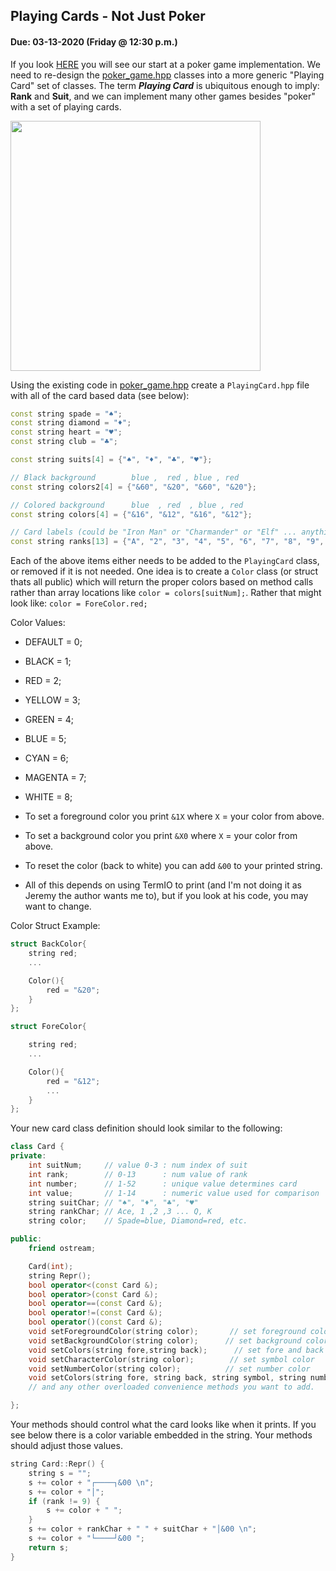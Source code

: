 ## Playing Cards - Not Just Poker
#### Due:  03-13-2020 (Friday @ 12:30 p.m.)

If you look [HERE](../../Lectures/L05/README.md) you will see our start at a poker game implementation. We need to re-design the [poker_game.hpp](../../Lectures/L05/poker_game.hpp) classes into a more generic "Playing Card" set of classes. The term ***Playing Card*** is ubiquitous enough to imply: **Rank** and **Suit**, and we can implement many other games besides "poker" with a set of playing cards. 

<img src="https://cs.msutexas.edu/~griffin/zcloud/zcloud-files/playing_cards_2143_2020.jpg" width="400">

Using the existing code in [poker_game.hpp](../../Lectures/L05/poker_game.hpp) create a `PlayingCard.hpp` file with all of the card based data (see below):

```cpp
const string spade = "♠";
const string diamond = "♦";
const string heart = "♥";
const string club = "♣";

const string suits[4] = {"♠", "♦", "♣", "♥"};

// Black background        blue ,  red , blue , red
const string colors2[4] = {"&60", "&20", "&60", "&20"};

// Colored background      blue  , red  , blue , red
const string colors[4] = {"&16", "&12", "&16", "&12"};

// Card labels (could be "Iron Man" or "Charmander" or "Elf" ... anything)
const string ranks[13] = {"A", "2", "3", "4", "5", "6", "7", "8", "9", "10", "J", "Q", "K"};
```

Each of the above items either needs to be added to the `PlayingCard` class, or removed if it is not needed. One idea is to create a `Color` class (or struct thats all public) which will return the proper colors based on method calls rather than array locations like `color = colors[suitNum];`. Rather that might look like: `color = ForeColor.red;`


Color Values:

- DEFAULT = 0;
- BLACK = 1;
- RED = 2;
- YELLOW = 3;
- GREEN = 4;
- BLUE = 5;
- CYAN = 6;
- MAGENTA = 7;
- WHITE = 8;

- To set a foreground color you print `&1X` where `X` = your color from above.
- To set a background color you print `&X0` where `X` = your color from above.
- To reset the color (back to white) you can add `&00` to your printed string.
- All of this depends on using TermIO to print (and I'm not doing it as Jeremy the author wants me to), but if you look at his code, you may want to change. 


Color Struct Example:

```cpp
struct BackColor{
    string red;
    ...

    Color(){
        red = "&20";
    }
};

struct ForeColor{

    string red;
    ...

    Color(){
        red = "&12";
        ...
    }
};

```
 
Your new card class definition should look similar to the following:
```cpp
class Card {
private:
    int suitNum;     // value 0-3 : num index of suit
    int rank;        // 0-13      : num value of rank
    int number;      // 1-52      : unique value determines card
    int value;       // 1-14      : numeric value used for comparison
    string suitChar; // "♠", "♦", "♣", "♥"
    string rankChar; // Ace, 1 ,2 ,3 ... Q, K
    string color;    // Spade=blue, Diamond=red, etc.

public:
    friend ostream;

    Card(int);
    string Repr();
    bool operator<(const Card &);
    bool operator>(const Card &);
    bool operator==(const Card &);
    bool operator!=(const Card &);
    bool operator()(const Card &);
    void setForegroundColor(string color);       // set foreground color of card
    void setBackgroundColor(string color);      // set background color of card
    void setColors(string fore,string back);      // set fore and back
    void setCharacterColor(string color);        // set symbol color 
    void setNumberColor(string color);          // set number color
    void setColors(string fore, string back, string symbol, string number);
    // and any other overloaded convenience methods you want to add. 

};
```

Your methods should control what the card looks like when it prints. If you see below there
is a color variable embedded in the string. Your methods should adjust those values.

```cpp
string Card::Repr() {
    string s = "";
    s += color + "┌────┐&00 \n";
    s += color + "│";
    if (rank != 9) {
        s += color + " ";
    }
    s += color + rankChar + " " + suitChar + "│&00 \n";
    s += color + "└────┘&00 ";
    return s;
}
```


